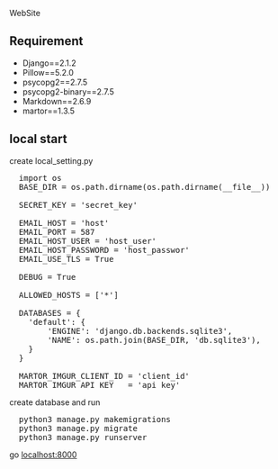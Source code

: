 WebSite
## Requirement
- Django==2.1.2
- Pillow==5.2.0
- psycopg2==2.7.5
- psycopg2-binary==2.7.5
- Markdown==2.6.9
- martor==1.3.5

## local start
create local_setting.py
<pre>
  import os
  BASE_DIR = os.path.dirname(os.path.dirname(__file__))
  
  SECRET_KEY = 'secret_key'
  
  EMAIL_HOST = 'host'
  EMAIL_PORT = 587
  EMAIL_HOST_USER = 'host_user'
  EMAIL_HOST_PASSWORD = 'host_passwor'
  EMAIL_USE_TLS = True
  
  DEBUG = True
  
  ALLOWED_HOSTS = ['*']
  
  DATABASES = {
    'default': {
        'ENGINE': 'django.db.backends.sqlite3',
        'NAME': os.path.join(BASE_DIR, 'db.sqlite3'),
    }
  }

  MARTOR_IMGUR_CLIENT_ID = 'client_id'
  MARTOR_IMGUR_API_KEY   = 'api_key'
</pre>
create database and run
<pre>
  python3 manage.py makemigrations
  python3 manage.py migrate
  python3 manage.py runserver
</pre>
go [localhost:8000](http://localhost:8000/)
